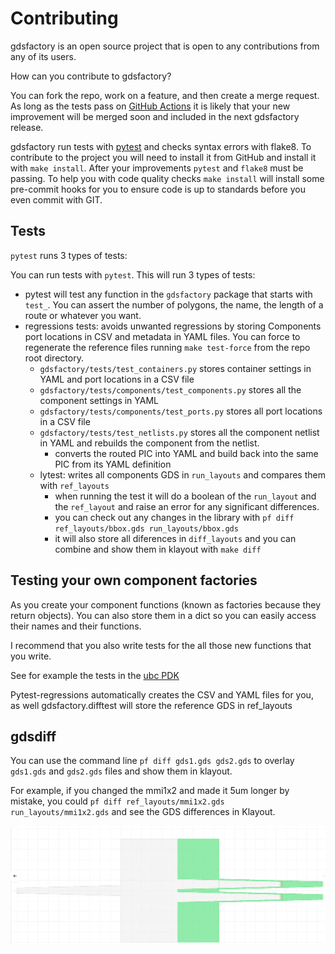 # Contributing

gdsfactory is an open source project that is open to any contributions from any of its users.

How can you contribute to gdsfactory?

You can fork the repo, work on a feature, and then create a merge request. As long as the tests pass on [GitHub Actions](https://github.com/gdsfactory/gdsfactory/actions) it is likely that your new improvement will be merged soon and included in the next gdsfactory release.

gdsfactory run tests with [pytest](https://docs.pytest.org/en/stable/index.html) and checks syntax errors with flake8.
To contribute to the project you will need to install it from GitHub and install it with `make install`. After your improvements `pytest` and `flake8` must be passing.
To help you with code quality checks `make install` will install some pre-commit hooks for you to ensure code is up to standards before you even commit with GIT.


## Tests


`pytest` runs 3 types of tests:


You can run tests with `pytest`. This will run 3 types of tests:

- pytest will test any function in the `gdsfactory` package that starts with `test_`. You can assert the number of polygons, the name, the length of a route or whatever you want.
- regressions tests: avoids unwanted regressions by storing Components port locations in CSV and metadata in YAML files. You can force to regenerate the reference files running `make test-force` from the repo root directory.
    - `gdsfactory/tests/test_containers.py` stores container settings in YAML and port locations in a CSV file
    - `gdsfactory/tests/components/test_components.py` stores all the component settings in YAML
    - `gdsfactory/tests/components/test_ports.py` stores all port locations in a CSV file
    - `gdsfactory/tests/test_netlists.py` stores all the component netlist in YAML and rebuilds the component from the netlist.
        - converts the routed PIC into YAML and build back into the same PIC from its YAML definition
    - lytest: writes all components GDS in `run_layouts` and compares them with `ref_layouts`
        * when running the test it will do a boolean of the `run_layout` and the `ref_layout` and raise an error for any significant differences.
        * you can check out any changes in the library with `pf diff ref_layouts/bbox.gds run_layouts/bbox.gds`
        * it will also store all diferences in `diff_layouts` and you can combine and show them in klayout with `make diff`



## Testing your own component factories

As you create your component functions (known as factories because they return objects). You can also store them in a dict so you can easily access their names and their functions.

I recommend that you also write tests for the all those new functions that you write.

See for example the tests in the [ubc PDK](https://github.com/gdsfactory/ubc)

Pytest-regressions automatically creates the CSV and YAML files for you, as well gdsfactory.difftest will store the reference GDS in ref_layouts


## gdsdiff

You can use the command line `pf diff gds1.gds gds2.gds` to overlay `gds1.gds` and `gds2.gds` files and show them in klayout.

For example, if you changed the mmi1x2 and made it 5um longer by mistake, you could `pf diff ref_layouts/mmi1x2.gds run_layouts/mmi1x2.gds` and see the GDS differences in Klayout.

![](images/git_diff_gds_ex2.png)
